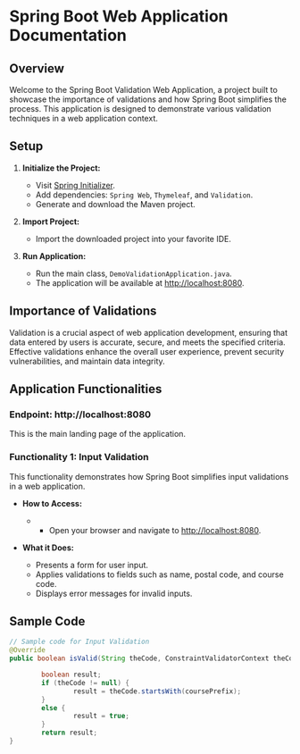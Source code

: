 # Spring Boot Web Application Documentation

## Overview

Welcome to the Spring Boot Validation Web Application, a project built to showcase the importance of validations and how Spring Boot simplifies the process. This application is designed to demonstrate various validation techniques in a web application context.

## Setup

1. **Initialize the Project:**
   - Visit [Spring Initializer](https://start.spring.io/).
   - Add dependencies: `Spring Web`, `Thymeleaf`, and `Validation`.
   - Generate and download the Maven project.

2. **Import Project:**
   - Import the downloaded project into your favorite IDE.

3. **Run Application:**
   - Run the main class, `DemoValidationApplication.java`.
   - The application will be available at [http://localhost:8080](http://localhost:8080).

## Importance of Validations

Validation is a crucial aspect of web application development, ensuring that data entered by users is accurate, secure, and meets the specified criteria. Effective validations enhance the overall user experience, prevent security vulnerabilities, and maintain data integrity.

## Application Functionalities

### Endpoint: http://localhost:8080

This is the main landing page of the application.

### Functionality 1: Input Validation

This functionality demonstrates how Spring Boot simplifies input validations in a web application.

- **How to Access:**
  -  - Open your browser and navigate to [http://localhost:8080](http://localhost:8080).

- **What it Does:**
  - Presents a form for user input.
  - Applies validations to fields such as name, postal code, and course code.
  - Displays error messages for invalid inputs.


## Sample Code

```java
// Sample code for Input Validation
@Override
public boolean isValid(String theCode, ConstraintValidatorContext theConstraintValidatorContext) {

        boolean result;
        if (theCode != null) {
                result = theCode.startsWith(coursePrefix);
        }
        else {
                result = true;
        }
        return result;
}
